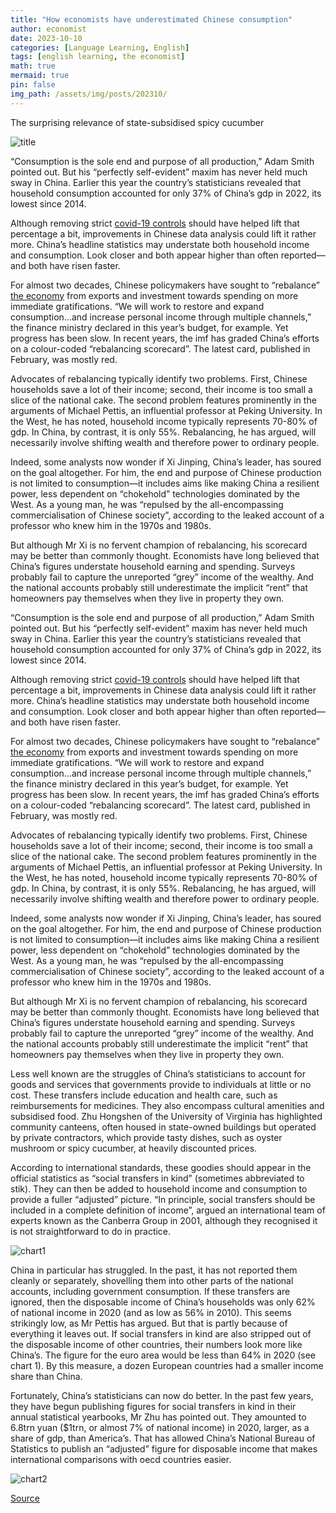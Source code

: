 ```yaml
---
title: "How economists have underestimated Chinese consumption"
author: economist
date: 2023-10-10
categories: [Language Learning, English]
tags: [english learning, the economist]
math: true
mermaid: true
pin: false
img_path: /assets/img/posts/202310/
---
```




The surprising relevance of state-subsidised spicy cucumber

![title](20231014_FNP502.webp)

“Consumption is the sole end and purpose of all production,” Adam Smith pointed out. But his “perfectly self-evident” maxim has never held much sway in China. Earlier this year the country’s statisticians revealed that household consumption accounted for only 37% of China’s gdp in 2022, its lowest since 2014.

Although removing strict [covid-19 controls](https://www.economist.com/china/2022/12/06/china-is-dismantling-its-zero-covid-machine) should have helped lift that percentage a bit, improvements in Chinese data analysis could lift it rather more. China’s headline statistics may understate both household income and consumption. Look closer and both appear higher than often reported—and both have risen faster.

For almost two decades, Chinese policymakers have sought to “rebalance” [the economy](https://www.economist.com/leaders/2023/08/24/why-chinas-economy-wont-be-fixed) from exports and investment towards spending on more immediate gratifications. “We will work to restore and expand consumption…and increase personal income through multiple channels,” the finance ministry declared in this year’s budget, for example. Yet progress has been slow. In recent years, the imf has graded China’s efforts on a colour-coded “rebalancing scorecard”. The latest card, published in February, was mostly red.

Advocates of rebalancing typically identify two problems. First, Chinese households save a lot of their income; second, their income is too small a slice of the national cake. The second problem features prominently in the arguments of Michael Pettis, an influential professor at Peking University. In the West, he has noted, household income typically represents 70-80% of gdp. In China, by contrast, it is only 55%. Rebalancing, he has argued, will necessarily involve shifting wealth and therefore power to ordinary people.

Indeed, some analysts now wonder if Xi Jinping, China’s leader, has soured on the goal altogether. For him, the end and purpose of Chinese production is not limited to consumption—it includes aims like making China a resilient power, less dependent on “chokehold” technologies dominated by the West. As a young man, he was “repulsed by the all-encompassing commercialisation of Chinese society”, according to the leaked account of a professor who knew him in the 1970s and 1980s.

But although Mr Xi is no fervent champion of rebalancing, his scorecard may be better than commonly thought. Economists have long believed that China’s figures understate household earning and spending. Surveys probably fail to capture the unreported “grey” income of the wealthy. And the national accounts probably still underestimate the implicit “rent” that homeowners pay themselves when they live in property they own.

“Consumption is the sole end and purpose of all production,” Adam Smith pointed out. But his “perfectly self-evident” maxim has never held much sway in China. Earlier this year the country’s statisticians revealed that household consumption accounted for only 37% of China’s gdp in 2022, its lowest since 2014.

Although removing strict [covid-19 controls](https://www.economist.com/china/2022/12/06/china-is-dismantling-its-zero-covid-machine) should have helped lift that percentage a bit, improvements in Chinese data analysis could lift it rather more. China’s headline statistics may understate both household income and consumption. Look closer and both appear higher than often reported—and both have risen faster.

For almost two decades, Chinese policymakers have sought to “rebalance” [the economy](https://www.economist.com/leaders/2023/08/24/why-chinas-economy-wont-be-fixed) from exports and investment towards spending on more immediate gratifications. “We will work to restore and expand consumption…and increase personal income through multiple channels,” the finance ministry declared in this year’s budget, for example. Yet progress has been slow. In recent years, the imf has graded China’s efforts on a colour-coded “rebalancing scorecard”. The latest card, published in February, was mostly red.

Advocates of rebalancing typically identify two problems. First, Chinese households save a lot of their income; second, their income is too small a slice of the national cake. The second problem features prominently in the arguments of Michael Pettis, an influential professor at Peking University. In the West, he has noted, household income typically represents 70-80% of gdp. In China, by contrast, it is only 55%. Rebalancing, he has argued, will necessarily involve shifting wealth and therefore power to ordinary people.

Indeed, some analysts now wonder if Xi Jinping, China’s leader, has soured on the goal altogether. For him, the end and purpose of Chinese production is not limited to consumption—it includes aims like making China a resilient power, less dependent on “chokehold” technologies dominated by the West. As a young man, he was “repulsed by the all-encompassing commercialisation of Chinese society”, according to the leaked account of a professor who knew him in the 1970s and 1980s.

But although Mr Xi is no fervent champion of rebalancing, his scorecard may be better than commonly thought. Economists have long believed that China’s figures understate household earning and spending. Surveys probably fail to capture the unreported “grey” income of the wealthy. And the national accounts probably still underestimate the implicit “rent” that homeowners pay themselves when they live in property they own.

Less well known are the struggles of China’s statisticians to account for goods and services that governments provide to individuals at little or no cost. These transfers include education and health care, such as reimbursements for medicines. They also encompass cultural amenities and subsidised food. Zhu Hongshen of the University of Virginia has highlighted community canteens, often housed in state-owned buildings but operated by private contractors, which provide tasty dishes, such as oyster mushroom or spicy cucumber, at heavily discounted prices.

According to international standards, these goodies should appear in the official statistics as “social transfers in kind” (sometimes abbreviated to stik). They can then be added to household income and consumption to provide a fuller “adjusted” picture. “In principle, social transfers should be included in a complete definition of income”, argued an international team of experts known as the Canberra Group in 2001, although they recognised it is not straightforward to do in practice.

![chart1](20231014_EPC893.webp)

China in particular has struggled. In the past, it has not reported them cleanly or separately, shovelling them into other parts of the national accounts, including government consumption. If these transfers are ignored, then the disposable income of China’s households was only 62% of national income in 2020 (and as low as 56% in 2010). This seems strikingly low, as Mr Pettis has argued. But that is partly because of everything it leaves out. If social transfers in kind are also stripped out of the disposable income of other countries, their numbers look more like China’s. The figure for the euro area would be less than 64% in 2020 (see chart 1). By this measure, a dozen European countries had a smaller income share than China.

Fortunately, China’s statisticians can now do better. In the past few years, they have begun publishing figures for social transfers in kind in their annual statistical yearbooks, Mr Zhu has pointed out. They amounted to 6.8trn yuan ($1trn, or almost 7% of national income) in 2020, larger, as a share of gdp, than America’s. That has allowed China’s National Bureau of Statistics to publish an “adjusted” figure for disposable income that makes international comparisons with oecd countries easier.

![chart2]()


[Source](https://www.economist.com/finance-and-economics/2023/10/10/how-economists-have-underestimated-chinese-consumption)
